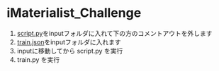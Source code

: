 # iMaterialist_Challenge
1. [script.py](https://www.kaggle.com/zexihan/simplest-multithreading-downloader)をinputフォルダに入れて下の方のコメントアウトを外します
2. [train.json](https://www.kaggle.com/zexihan/simplest-multithreading-downloader/data)をinputフォルダに入れます
3. inputに移動してから script.py を実行
4. train.py を実行
